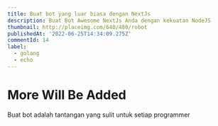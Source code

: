 ```yaml
---
title: Buat bot yang luar biasa dengan NextJs
description: Buat Bot Awesome NextJs Anda dengan kekuatan NodeJS
thumbnail: http://placeimg.com/640/480/robot
publishedAt: '2022-06-25T14:34:09.275Z'
commentId: 14
label:
  - golang
  - echo
---
```


# More Will Be Added

Buat bot adalah tantangan yang sulit untuk setiap programmer

